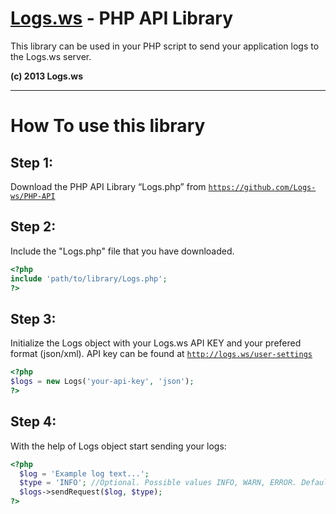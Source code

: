 [Logs.ws](http://logs.ws/) - PHP API Library
==================================================

This library can be used in your PHP script to send your application logs to the Logs.ws server.

**(c) 2013 Logs.ws**

<hr>

# How To use this library #

## Step 1: ##
Download the PHP API Library “Logs.php” from 
<code>https://github.com/Logs-ws/PHP-API</code>

## Step 2: ##
Include the "Logs.php" file that you have downloaded.
```php
<?php
include 'path/to/library/Logs.php';
?>
```

## Step 3: ##
Initialize the Logs object with your Logs.ws API KEY and your prefered format (json/xml). API key can be found at <code>http://logs.ws/user-settings</code>
```php
<?php
$logs = new Logs('your-api-key', 'json');
?>
```


## Step 4: ##
With the help of Logs object start sending your logs:
```php
<?php
  $log = 'Example log text...'; 
  $type = 'INFO'; //Optional. Possible values INFO, WARN, ERROR. Default is INFO.
  $logs->sendRequest($log, $type); 
?>
```

